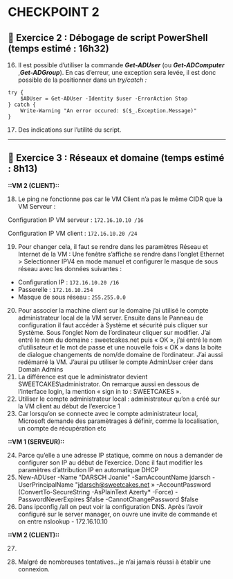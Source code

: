 # CHECKPOINT 2

## 🔬 Exercice 2 : Débogage de script PowerShell (temps estimé : 16h32)

16. Il est possible d’utiliser la commande ***Get-ADUser*** (ou ***Get-ADComputer*** ,***Get-ADGroup***).
En cas d’erreur, une exception sera levée, il est donc possible de la positionner dans un *try/catch :*

```other
try {
	$ADUser = Get-ADUser -Identity $user -ErrorAction Stop
} catch {
	Write-Warning "An error occured: $($_.Exception.Message)"
}
```

17. Des indications sur l’utilité du script.

---

## 🔬 Exercice 3 : Réseaux et domaine (temps estimé : 8h13)

**::VM 2 (CLIENT)::**

18. Le ping ne fonctionne pas car le VM Client n’a pas le même CIDR que la VM Serveur :

Configuration IP VM serveur : `172.16.10.10 /16`

Configuration IP VM client : `172.16.10.20 /24`

19. Pour changer cela, il faut se rendre dans les paramètres  Réseau et Internet de la VM :
Une fenêtre s’affiche se rendre dans l’onglet Ethernet > Selectionner IPV4 en mode manuel et configurer le masque de sous réseau avec les données suivantes :
- Configuration IP : `172.16.10.20 /16`
- Passerelle :  `172.16.10.254`
- Masque de sous réseau : `255.255.0.0`
20. Pour associer la machine client sur le domaine j’ai utilisé le compte administrateur local de la VM server. Ensuite dans le Panneau de configuration il faut accéder à Système et sécurité puis cliquer sur Système. Sous l’onglet Nom de l’ordinateur cliquer sur modifier. J’ai entré le nom du domaine : sweetcakes.net puis « OK », j’ai entré le nom d’utilisateur et le mot de passe et une nouvelle fois « OK » dans la boite de dialogue changements de nom/de domaine de l’ordinateur. J’ai aussi redémarré la VM.
J’aurai pu utiliser le compte AdminUser créer dans Domain Admins
21. La différence est que le administrator devient SWEETCAKES\administrator. On remarque aussi en dessous de l’interface login, la mention « sign in to : SWEETCAKES ».
22. Utiliser le compte administrateur local : administrateur qu’on a créé sur la VM client au début de l’exercice 1
23. Car lorsqu’on se connecte avec le compte administrateur local, Microsoft demande des paramètrages à définir, comme la localisation, un compte de récupération etc

**::VM 1 (SERVEUR)::**

24. Parce qu’elle a une adresse IP statique, comme on nous a demander de configurer son IP au début de l’exercice.
Donc il faut modifier les paramètres d’attribution IP en automatique DHCP
25. New-ADUser -Name "DARSCH Joanie" -SamAccountName jdarsch -UserPrincipalName "jdarsch@sweetcakes.net » -AccountPassword (ConvertTo-SecureString -AsPlainText Azerty* -Force) -PasswordNeverExpires $false -CannotChangePassword $false
26. Dans ipconfig /all on peut voir la configuration DNS. Après l’avoir configuré sur le server manager, on ouvre une invite de commande et on entre nslookup - 172.16.10.10

**::VM 2 (CLIENT)::**

27.

28. Malgré de nombreuses tentatives…je n’ai jamais réussi à établir une connexion.

